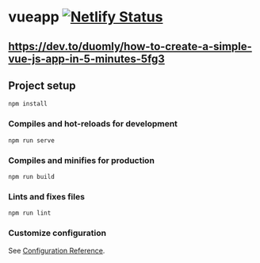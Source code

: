 # vueapp [![Netlify Status](https://api.netlify.com/api/v1/badges/ed61a8bb-b29c-4bbf-b9b2-c874ae1ebf96/deploy-status)](https://app.netlify.com/sites/jamescerniglia/deploys)
## https://dev.to/duomly/how-to-create-a-simple-vue-js-app-in-5-minutes-5fg3
## Project setup
```
npm install
```

### Compiles and hot-reloads for development
```
npm run serve
```

### Compiles and minifies for production
```
npm run build
```

### Lints and fixes files
```
npm run lint
```

### Customize configuration
See [Configuration Reference](https://cli.vuejs.org/config/).
